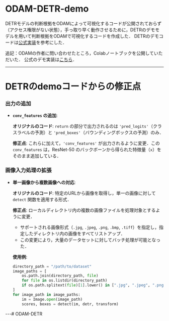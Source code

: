 # ODAM-DETR-demo

DETRモデルの判断根拠をODAMによって可視化するコードが公開されておらず（アクセス権限がない状態），手っ取り早く動作させるために，DETRのデモモデルを用いて判断根拠をODAMで可視化するコードを作成した．
DETRのデモコードは[公式実装](https://colab.research.google.com/github/facebookresearch/detr/blob/colab/notebooks/detr_demo.ipynb)を参考にした．

追記：ODAMの作者に問い合わせたところ，Colabノートブックを公開していただいた．
公式のデモ実装は[こちら](https://colab.research.google.com/drive/1j-JZuZ3FXXQucr_LZWSxCUmHsqpWzaVR#scrollTo=h91rsIPl7tVl)．

---

# DETRのdemoコードからの修正点

### **出力の追加**

- **`conv_features` の追加**:
    
    **オリジナルのコード**: 
    `return` の部分で出力されるのは `'pred_logits'`（クラスラベルの予測）と `'pred_boxes'`（バウンディングボックスの予測）のみ．
    
    **修正点**:
    これらに加えて，`'conv_features'` が出力されるように変更．この `conv_features` は，ResNet-50 のバックボーンから得られた特徴量（`x`）をそのまま追加している．
    

### **画像入力処理の拡張**

- **単一画像から複数画像への対応**:
    
    **オリジナルのコード**:
    特定のURLから画像を取得し，単一の画像に対して `detect` 関数を適用する形式．
    
    **修正点**:
    ローカルディレクトリ内の複数の画像ファイルを処理対象とするように変更．
    
    - サポートされる画像形式（`.jpg`, `.jpeg`, `.png`, `.bmp`, `.tiff`）を指定し，指定したディレクトリ内の画像をすべてリストアップ．
    - この変更により，大量のデータセットに対してバッチ処理が可能となった．
    
    **使用例**:
    
    ```python
    directory_path = "/path/to/dataset"
    image_paths = [
        os.path.join(directory_path, file)
        for file in os.listdir(directory_path)
        if os.path.splitext(file)[1].lower() in [".jpg", ".jpeg", ".png", ".bmp", ".tiff"]
    ]
    for image_path in image_paths:
        im = Image.open(image_path)
        scores, boxes = detect(im, detr, transform)
    ```
    

---# ODAM-DETR
